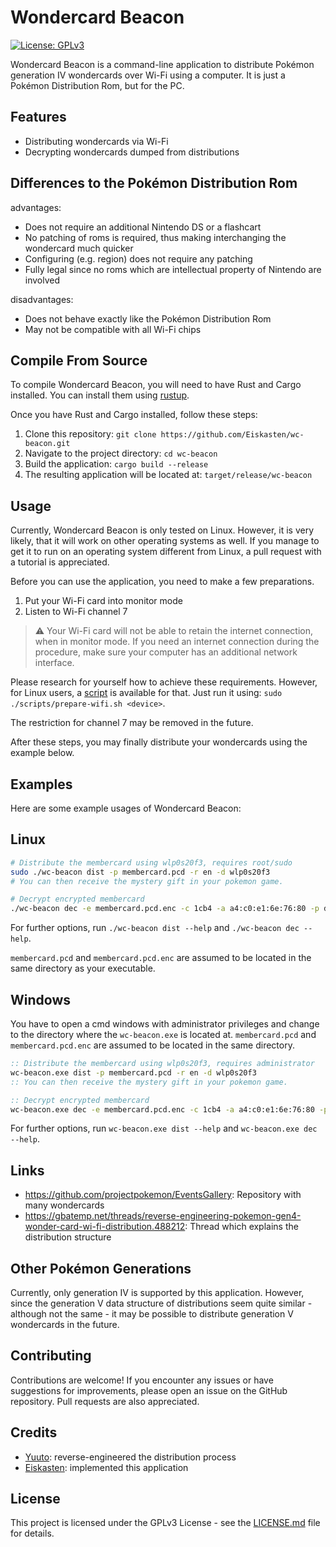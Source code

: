 # Wondercard Beacon

[![License: GPLv3](https://img.shields.io/badge/License-GPLv3-darkgreen.svg)](https://opensource.org/license/gpl-3-0/)

Wondercard Beacon is a command-line application to distribute Pokémon generation IV wondercards over Wi-Fi using a
computer.
It is just a Pokémon Distribution Rom, but for the PC.

## Features

- Distributing wondercards via Wi-Fi
- Decrypting wondercards dumped from distributions

## Differences to the Pokémon Distribution Rom

advantages:

- Does not require an additional Nintendo DS or a flashcart
- No patching of roms is required, thus making interchanging the wondercard much quicker
- Configuring (e.g. region) does not require any patching
- Fully legal since no roms which are intellectual property of Nintendo are involved

disadvantages:

- Does not behave exactly like the Pokémon Distribution Rom
- May not be compatible with all Wi-Fi chips

## Compile From Source

To compile Wondercard Beacon, you will need to have Rust and Cargo installed. You can install them
using [rustup](https://rustup.rs/).

Once you have Rust and Cargo installed, follow these steps:

1. Clone this repository: `git clone https://github.com/Eiskasten/wc-beacon.git`
2. Navigate to the project directory: `cd wc-beacon`
3. Build the application: `cargo build --release`
4. The resulting application will be located at: `target/release/wc-beacon`

## Usage

Currently, Wondercard Beacon is only tested on Linux.
However, it is very likely, that it will work on other operating systems as well.
If you manage to get it to run on an operating system different from Linux, a pull request with a tutorial is
appreciated.

Before you can use the application, you need to make a few preparations.

1. Put your Wi-Fi card into monitor mode
2. Listen to Wi-Fi channel 7

> :warning: Your Wi-Fi card will not be able to retain the internet connection, when in monitor mode.
> If you need an internet connection during the procedure, make sure your computer has an additional network interface.

Please research for yourself how to achieve these requirements.
However, for Linux users, a [script](scripts/prepare-wifi.sh) is available for that.
Just run it using: `sudo ./scripts/prepare-wifi.sh <device>`.

The restriction for channel 7 may be removed in the future.

After these steps, you may finally distribute your wondercards using the example below.

## Examples

Here are some example usages of Wondercard Beacon:

## Linux

```sh
# Distribute the membercard using wlp0s20f3, requires root/sudo
sudo ./wc-beacon dist -p membercard.pcd -r en -d wlp0s20f3
# You can then receive the mystery gift in your pokemon game.

# Decrypt encrypted membercard
./wc-beacon dec -e membercard.pcd.enc -c 1cb4 -a a4:c0:e1:6e:76:80 -p decryped.pcd
```

For further options, run `./wc-beacon dist --help` and `./wc-beacon dec --help`.

`membercard.pcd` and `membercard.pcd.enc` are assumed to be located in the same directory as your executable.

## Windows

You have to open a cmd windows with administrator privileges and change to the directory where the `wc-beacon.exe` is
located at.
`membercard.pcd` and `membercard.pcd.enc` are assumed to be located in the same directory.

```bat
:: Distribute the membercard using wlp0s20f3, requires administrator
wc-beacon.exe dist -p membercard.pcd -r en -d wlp0s20f3
:: You can then receive the mystery gift in your pokemon game.

:: Decrypt encrypted membercard
wc-beacon.exe dec -e membercard.pcd.enc -c 1cb4 -a a4:c0:e1:6e:76:80 -p decryped.pcd
```

For further options, run `wc-beacon.exe dist --help` and `wc-beacon.exe dec --help`.

## Links

- https://github.com/projectpokemon/EventsGallery: Repository with many wondercards
- https://gbatemp.net/threads/reverse-engineering-pokemon-gen4-wonder-card-wi-fi-distribution.488212: Thread which
  explains the distribution structure

## Other Pokémon Generations

Currently, only generation IV is supported by this application.
However, since the generation V data structure of distributions seem quite similar - although not the same - it may be
possible to distribute generation V wondercards in the future.

## Contributing

Contributions are welcome!
If you encounter any issues or have suggestions for improvements, please open an issue on the GitHub repository.
Pull requests are also appreciated.

## Credits

- [Yuuto](https://gbatemp.net/members/yuuto.435475/): reverse-engineered the distribution process
- [Eiskasten](https://github.com/Eiskasten): implemented this application

## License

This project is licensed under the GPLv3 License - see the [LICENSE.md](LICENSE.md) file for details.
